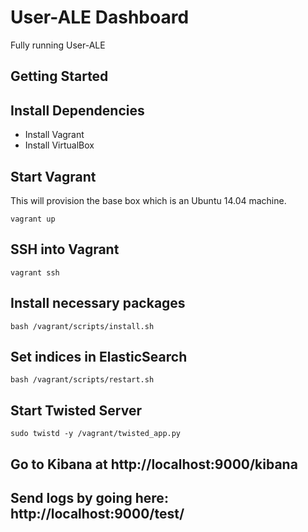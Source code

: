 # User-ALE Dashboard

Fully running User-ALE

## Getting Started

## Install Dependencies

- Install Vagrant
- Install VirtualBox

## Start Vagrant

This will provision the base box which is an Ubuntu 14.04 machine.

    vagrant up

## SSH into Vagrant

    vagrant ssh

## Install necessary packages

    bash /vagrant/scripts/install.sh

## Set indices in ElasticSearch

    bash /vagrant/scripts/restart.sh

## Start Twisted Server

    sudo twistd -y /vagrant/twisted_app.py

## Go to Kibana at http://localhost:9000/kibana

## Send logs by going here: http://localhost:9000/test/